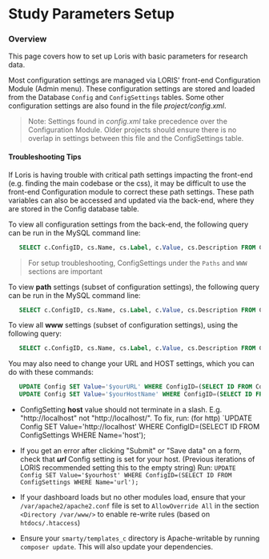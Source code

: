 
# Study Parameters Setup

### Overview
This page covers how to set up Loris with basic parameters for research data. 

Most configuration settings are managed via LORIS' front-end Configuration Module (Admin menu). These configuration settings are stored and loaded from the Database `Config` and `ConfigSettings` tables. Some other configuration settings are also found in the file _project/config.xml_.  

  > Note: Settings found in _config.xml_ take precedence over the Configuration Module.  Older projects should ensure there is no overlap in settings between this file and the ConfigSettings table.


#### Troubleshooting Tips

   If Loris is having trouble with critical path settings impacting the front-end (e.g. finding the main codebase or the css), it may be difficult to use the front-end Configuration module to correct these path settings.  These path variables can also be accessed and updated via the back-end, where they are stored in the Config database table.  

   To view all configuration settings from the back-end, the following query can be run in the MySQL command line: 
   
   ```sql
      SELECT c.ConfigID, cs.Name, cs.Label, c.Value, cs.Description FROM Config c LEFT JOIN ConfigSettings cs ON (cs.ID=c.ConfigID);
   ```

> For setup troubleshooting, ConfigSettings under the `Paths` and `WWW` sections are important

To view **path** settings (subset of configuration settings), the following query can be run in the MySQL command line: 

   ```sql
      SELECT c.ConfigID, cs.Name, cs.Label, c.Value, cs.Description FROM Config c LEFT JOIN ConfigSettings cs ON (c.ConfigID = cs.ID) JOIN ConfigSettings csp ON (cs.Parent = csp.ID) WHERE csp.Name = 'paths';
   ```

To view all **www** settings (subset of configuration settings), using the following query: 
   
   ```sql
      SELECT c.ConfigID, cs.Name, cs.Label, c.Value, cs.Description FROM Config c LEFT JOIN ConfigSettings cs ON (c.ConfigID = cs.ID) JOIN ConfigSettings csp ON (cs.Parent = csp.ID) WHERE csp.Name = 'www';
   ```

   You may also need to change your URL and HOST settings, which you can do with these commands:
   
   ```sql
      UPDATE Config SET Value='$yourURL' WHERE ConfigID=(SELECT ID FROM ConfigSettings WHERE Name='url');
      UPDATE Config SET Value='$yourHostName' WHERE ConfigID=(SELECT ID FROM ConfigSettings WHERE Name='host');
   ```


 - ConfigSetting **host** value should not terminate in a slash.  E.g. "http://localhost" not "http://localhost/". To fix, run: (for http) 
`UPDATE Config SET Value='http://localhost' WHERE ConfigID=(SELECT ID FROM ConfigSettings WHERE Name='host');

 - If you get an error after clicking "Submit" or "Save data" on a form, check that ***url*** Config setting is set for your host. (Previous iterations of LORIS recommended setting this to the empty string)  Run: `UPDATE Config SET Value='$yourhost' WHERE ConfigID=(SELECT ID FROM ConfigSettings WHERE Name='url');`
 
 - If your dashboard loads but no other modules load, ensure that your `/var/apache2/apache2.conf` file is set to `AllowOverride All` in the section `<Directory /var/www/>` to enable re-write rules (based on `htdocs/.htaccess`)
 
 - Ensure your `smarty/templates_c` directory is Apache-writable by running `composer update`. This will also update your dependencies.
